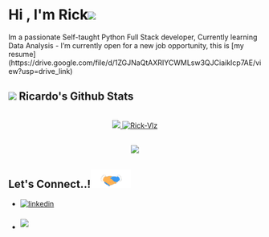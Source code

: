 <h1 align="left"><b>Hi , I'm Rick</b><img src="https://media.giphy.com/media/hvRJCLFzcasrR4ia7z/giphy.gif" width="35"></h1>
<!--  -->
Im a passionate Self-taught Python Full Stack developer, Currently learning Data Analysis
<!-- - Personal website [link](https://www.) -->
- I’m currently open for a new job opportunity, this is [my resume](https://drive.google.com/file/d/1ZGJNaQtAXRIYCWMLsw3QJCiaikIcp7AE/view?usp=drive_link)

## <img src="https://media.giphy.com/media/iY8CRBdQXODJSCERIr/giphy.gif" width="35"><b> Ricardo's Github Stats </b>
<br>

<div align="center">

<a href="https://github.com/Rick-Vlz/">
  <img src="https://github-readme-stats.vercel.app/api?username=Rick-Vlz&include_all_commits=true&count_private=true&show_icons=true&line_height=20&title_color=7A7ADB&icon_color=2234AE&text_color=D3D3D3&bg_color=0,000000,130F40" style="max-width: 100%;" height="180em"/>
  <img src="https://github-readme-stats.vercel.app/api/top-langs?username=Rick-Vlz&show_icons=true&locale=en&layout=compact&line_height=20&title_color=7A7ADB&icon_color=2234AE&text_color=D3D3D3&bg_color=0,000000,130F40" style="max-width: 100%;"  alt="Rick-Vlz" height="180em"/>

</a>
</div>
<br>
<!--tech stack icons-->
<p align="center">
  <a href="https://skillicons.dev">
    <img src="https://skillicons.dev/icons?i=c,cs,css,html,php,py,ts,js,java,swift,vscode,visualstudio,nodejs,react,laravel,bash,angular,dotnet,jquery,figma,git,github,mongodb,sqlite,postgres,mysql,discord,obsidian,linkedin,firebase,postman,bootstrap,tailwind,ps&perline=14" />
  </a>
</p>

## <b> Let's Connect..!</b><img src="https://github.com/0xAbdulKhalid/0xAbdulKhalid/raw/main/assets/mdImages/handshake.gif" width ="80">
<div align='left'>
<ul>
<li>
<a href="https://www.linkedin.com/in/ricardovaldes17/" target="_blank">
<img src="https://img.shields.io/badge/linkedin:  RicardoValdes-%2300acee.svg?color=405DE6&style=for-the-badge&logo=linkedin&logoColor=white" alt=linkedin style="margin-bottom: 5px;"/>
</a>
</li>
<br>
<li>
<a href="mailto:ricardovlz.wlf@gmail.com" target="_blank">
<img src="https://img.shields.io/badge/gmail:  RicardoValdes-%23EA4335.svg?style=for-the-badge&logo=gmail&logoColor=white" t=mail style="margin-bottom: 5px;" />
</a>
</li>	
</ul>
</div>
